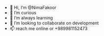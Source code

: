 - 👋 Hi, I’m @NimaFakoor
- 👀 I’m curious
- 🌱 I’m always learning
- 💞️ I’m looking to collaborate on development
- 📫 reach me online or +989981152473

<!---
NimaFakoor/NimaFakoor is a ✨ special ✨ repository because its `README.md` (this file) appears on your GitHub profile.
You can click the Preview link to take a look at your changes.
--->
